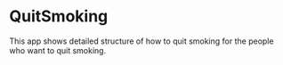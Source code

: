 # QuitSmoking
This app shows detailed structure of how to quit smoking for the people who want to quit smoking.
